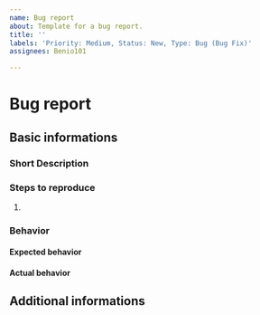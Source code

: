 ```yaml
---
name: Bug report
about: Template for a bug report.
title: ''
labels: 'Priority: Medium, Status: New, Type: Bug (Bug Fix)'
assignees: Benio101

---
```


# Bug report
## Basic informations
### Short Description
<!-- What is the unexpected behaviour? (REQUIRED) -->


### Steps to reproduce
<!-- Steps to reproduce the behavior. (REQUIRED) -->
1. 

### Behavior
#### Expected behavior
<!-- What did you expect to happen? (REQUIRED) -->


#### Actual behavior
<!-- What actually happened instead? (REQUIRED) -->


## Additional informations
<!-- Logs, screenshots, etc. (optional) -->
